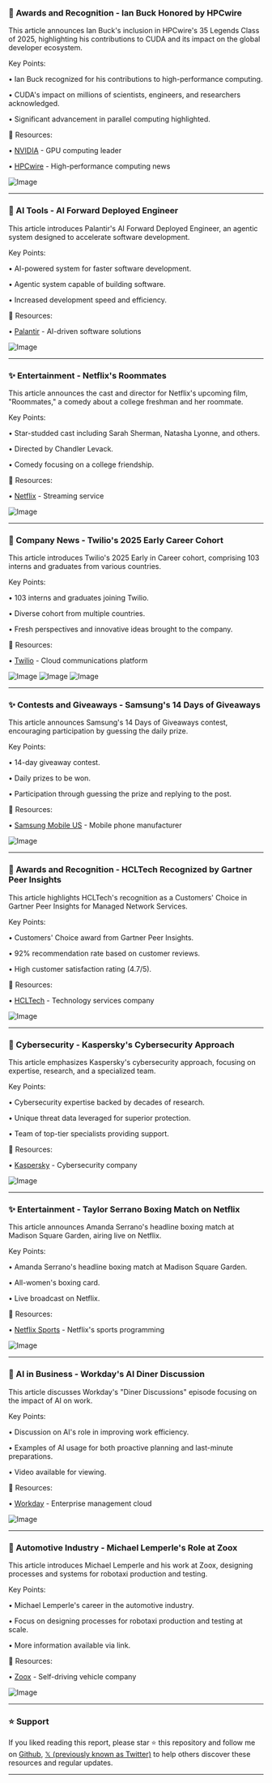 ### 🤖 Awards and Recognition - Ian Buck Honored by HPCwire

This article announces Ian Buck's inclusion in HPCwire's 35 Legends Class of 2025, highlighting his contributions to CUDA and its impact on the global developer ecosystem.

Key Points:

• Ian Buck recognized for his contributions to high-performance computing.


• CUDA's impact on millions of scientists, engineers, and researchers acknowledged.


•  Significant advancement in parallel computing highlighted.


🔗 Resources:

• [NVIDIA](https://x.com/NVIDIADC) -  GPU computing leader

• [HPCwire](https://x.com/HPCwire) - High-performance computing news

![Image](https://pbs.twimg.com/media/GvcZG88W4AAnDCi?format=jpg&name=small)

---
### 🚀 AI Tools - AI Forward Deployed Engineer

This article introduces Palantir's AI Forward Deployed Engineer, an agentic system designed to accelerate software development.

Key Points:

• AI-powered system for faster software development.


• Agentic system capable of building software.


•  Increased development speed and efficiency.



🔗 Resources:

• [Palantir](https://x.com/PalantirTech) -  AI-driven software solutions

![Image](https://pbs.twimg.com/amplify_video_thumb/1942998584766365696/img/KFLhYDVXCznBXzld.jpg)

---
### ✨ Entertainment - Netflix's Roommates

This article announces the cast and director for Netflix's upcoming film, "Roommates," a comedy about a college freshman and her roommate.

Key Points:

• Star-studded cast including Sarah Sherman, Natasha Lyonne, and others.


• Directed by Chandler Levack.


•  Comedy focusing on a college friendship.



🔗 Resources:

• [Netflix](https://x.com/netflix) - Streaming service

![Image](https://pbs.twimg.com/media/GvbMQJ7XEAAJW37?format=jpg&name=small)

---
### 🤖 Company News - Twilio's 2025 Early Career Cohort

This article introduces Twilio's 2025 Early in Career cohort, comprising 103 interns and graduates from various countries.

Key Points:

• 103 interns and graduates joining Twilio.


•  Diverse cohort from multiple countries.


•  Fresh perspectives and innovative ideas brought to the company.



🔗 Resources:

• [Twilio](https://x.com/twilio) - Cloud communications platform


![Image](https://pbs.twimg.com/media/Gva5idwWkAAT85v?format=jpg&name=small)
![Image](https://pbs.twimg.com/media/Gva5idPWkAA8igA?format=jpg&name=360x360)
![Image](https://pbs.twimg.com/media/Gva5id1XwAAuxuH?format=jpg&name=360x360)

---
### ✨ Contests and Giveaways - Samsung's 14 Days of Giveaways

This article announces Samsung's 14 Days of Giveaways contest, encouraging participation by guessing the daily prize.

Key Points:

• 14-day giveaway contest.


•  Daily prizes to be won.


• Participation through guessing the prize and replying to the post.


🔗 Resources:

• [Samsung Mobile US](https://x.com/SamsungMobileUS) - Mobile phone manufacturer


![Image](https://pbs.twimg.com/media/GvbJ1mDW4AERorZ?format=jpg&name=small)

---
### 🤖 Awards and Recognition - HCLTech Recognized by Gartner Peer Insights

This article highlights HCLTech's recognition as a Customers' Choice in Gartner Peer Insights for Managed Network Services.

Key Points:

•  Customers' Choice award from Gartner Peer Insights.


• 92% recommendation rate based on customer reviews.


•  High customer satisfaction rating (4.7/5).



🔗 Resources:

• [HCLTech](https://x.com/hcltech) - Technology services company

![Image](https://pbs.twimg.com/media/Gvat6TZXwAAm-8e?format=jpg&name=small)

---
### 🤖 Cybersecurity - Kaspersky's Cybersecurity Approach

This article emphasizes Kaspersky's cybersecurity approach, focusing on expertise, research, and a specialized team.

Key Points:

• Cybersecurity expertise backed by decades of research.


•  Unique threat data leveraged for superior protection.


•  Team of top-tier specialists providing support.


🔗 Resources:

• [Kaspersky](https://x.com/kaspersky) - Cybersecurity company

![Image](https://pbs.twimg.com/media/GvYJRgiXEAAiC9Z?format=jpg&name=small)

---
### ✨ Entertainment - Taylor Serrano Boxing Match on Netflix

This article announces Amanda Serrano's headline boxing match at Madison Square Garden, airing live on Netflix.

Key Points:

• Amanda Serrano's headline boxing match at Madison Square Garden.


•  All-women's boxing card.


• Live broadcast on Netflix.


🔗 Resources:

• [Netflix Sports](https://x.com/netflixsports) - Netflix's sports programming


![Image](https://pbs.twimg.com/amplify_video_thumb/1942747180663476224/img/4bPVPppUjsEqrg-h.jpg)

---
### 🤖 AI in Business - Workday's AI Diner Discussion

This article discusses Workday's "Diner Discussions" episode focusing on the impact of AI on work.

Key Points:

•  Discussion on AI's role in improving work efficiency.


•  Examples of AI usage for both proactive planning and last-minute preparations.


•  Video available for viewing.


🔗 Resources:

• [Workday](https://x.com/Workday) - Enterprise management cloud


![Image](https://pbs.twimg.com/ext_tw_video_thumb/1942667752033980416/pu/img/_1FZYGEFxF7r1zaG.jpg)

---
### 🤖 Automotive Industry - Michael Lemperle's Role at Zoox

This article introduces Michael Lemperle and his work at Zoox, designing processes and systems for robotaxi production and testing.

Key Points:

•  Michael Lemperle's career in the automotive industry.


•  Focus on designing processes for robotaxi production and testing at scale.


•  More information available via link.



🔗 Resources:

• [Zoox](https://x.com/zoox) - Self-driving vehicle company

![Image](https://pbs.twimg.com/media/GvWU1-4XQAo0dMi?format=jpg&name=small)


---

### ⭐️ Support

If you liked reading this report, please star ⭐️ this repository and follow me on [Github](https://github.com/Drix10), [𝕏 (previously known as Twitter)](https://x.com/DRIX_10_) to help others discover these resources and regular updates.

---